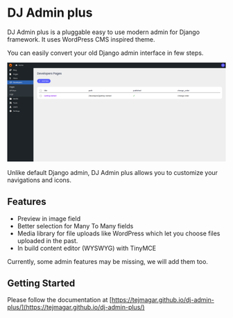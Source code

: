 # DJ Admin plus

DJ Admin plus is a pluggable easy to use modern admin for Django framework.
It uses WordPress CMS inspired theme.

You can easily convert your old Django admin interface in few steps.

<img src="docs/images/demo.png" alt="Demo">

Unlike default Django admin, DJ Admin plus allows you to customize your navigations and icons.

## Features

- Preview in image field
- Better selection for Many To Many fields
- Media library for file uploads like WordPress which let you choose files uploaded in the past.
- In build content editor (WYSWYG) with TinyMCE

Currently, some admin features may be missing, we will add them too.

## Getting Started

Please follow the documentation
at [https://tejmagar.github.io/dj-admin-plus/](https://tejmagar.github.io/dj-admin-plus/)